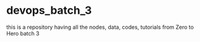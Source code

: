 # devops_batch_3
this is a repository having all the nodes, data, codes, tutorials from Zero to Hero batch 3
